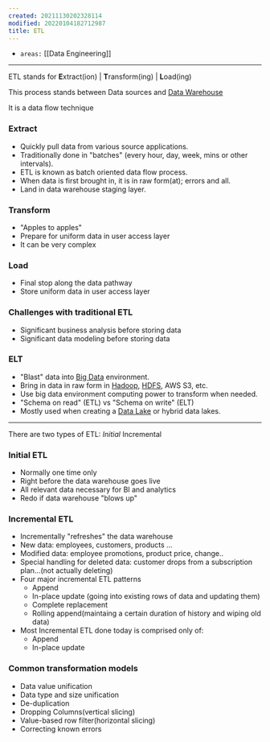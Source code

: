 ```yaml
---
created: 20211130202328114
modified: 20220104182712987
title: ETL
---
```


- `areas:` [[Data Engineering]]

---

ETL stands for **E**xtract(ion) | **T**ransform(ing) | **L**oad(ing)

This process stands between Data sources and [Data Warehouse](#Data%20Warehouse)

It is a data flow technique

### Extract

- Quickly pull data from various source applications.
- Traditionally done in "batches" (every hour, day, week, mins or other intervals).
- ETL is known as batch oriented data flow process.
- When data is first brought in, it is in raw form(at); errors and all.
- Land in data warehouse staging layer.

### Transform

- "Apples to apples"
- Prepare for uniform data in user access layer
- It can be very complex

### Load

- Final stop along the data pathway
- Store uniform data in user access layer

### Challenges with traditional ETL

- Significant business analysis before storing data
- Significant data modeling before storing data

### ELT

- "Blast" data into [Big Data](#Big%20Data) environment.
- Bring in data in raw form in [Hadoop](#Hadoop), [HDFS](#HDFS), AWS S3, etc.
- Use big data environment computing power to transform when needed.
- "Schema on read" (ETL) vs "Schema on write" (ELT)
- Mostly used when creating a [Data Lake](#Data%20Lake) or hybrid data lakes.

---

There are two types of ETL: _Initial_ Incremental

### Initial ETL

- Normally one time only
- Right before the data warehouse goes live
- All relevant data necessary for BI and analytics
- Redo if data warehouse "blows up"

### Incremental ETL

- Incrementally "refreshes" the data warehouse
- New data: employees, customers, products ...
- Modified data: employee promotions, product price, change..
- Special handling for deleted data: customer drops from a subscription plan...(not actually deleting)
- Four major incremental ETL patterns
  - Append
  - In-place update (going into existing rows of data and updating them)
  - Complete replacement
  - Rolling append(maintaing a certain duration of history and wiping old data)
- Most Incremental ETL done today is comprised only of:
  - Append
  - In-place update

### Common transformation models

- Data value unification
- Data type and size unification
- De-duplication
- Dropping Columns(vertical slicing)
- Value-based row filter(horizontal slicing)
- Correcting known errors
